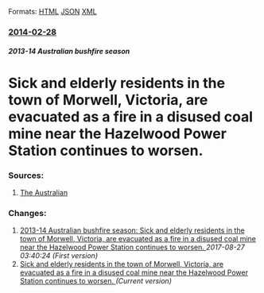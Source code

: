 
Formats: [HTML](/news/2014/02/28/sick-and-elderly-residents-in-the-town-of-morwell-victoria-are-evacuated-as-a-fire-in-a-disused-coal-mine-near-the-hazelwood-power-station.html)  [JSON](/news/2014/02/28/sick-and-elderly-residents-in-the-town-of-morwell-victoria-are-evacuated-as-a-fire-in-a-disused-coal-mine-near-the-hazelwood-power-station.json)  [XML](/news/2014/02/28/sick-and-elderly-residents-in-the-town-of-morwell-victoria-are-evacuated-as-a-fire-in-a-disused-coal-mine-near-the-hazelwood-power-station.xml)  

### [2014-02-28](/news/2014/02/28/index.md)

##### 2013-14 Australian bushfire season
# Sick and elderly residents in the town of Morwell, Victoria, are evacuated as a fire in a disused coal mine near the Hazelwood Power Station continues to worsen. 




### Sources:

1. [The Australian](http://www.theaustralian.com.au/news/nation/victorias-morwell-coal-mine-fire-crisis-intensifies/story-e6frg6nf-1226840394887)

### Changes:

1. [2013-14 Australian bushfire season: Sick and elderly residents in the town of Morwell, Victoria, are evacuated as a fire in a disused coal mine near the Hazelwood Power Station continues to worsen. ](/news/2014/02/28/2013-14-australian-bushfire-season-sick-and-elderly-residents-in-the-town-of-morwell-victoria-are-evacuated-as-a-fire-in-a-disused-coal.md) _2017-08-27 03:40:24 (First version)_
1. [Sick and elderly residents in the town of Morwell, Victoria, are evacuated as a fire in a disused coal mine near the Hazelwood Power Station continues to worsen. ](/news/2014/02/28/sick-and-elderly-residents-in-the-town-of-morwell-victoria-are-evacuated-as-a-fire-in-a-disused-coal-mine-near-the-hazelwood-power-station.md) _(Current version)_
